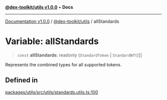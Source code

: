 [**@dex-toolkit/utils v1.0.0**](../README.md) • **Docs**

***

[Documentation v1.0.0](../../../packages.md) / [@dex-toolkit/utils](../README.md) / allStandards

# Variable: allStandards

> `const` **allStandards**: readonly (`StandardToken` \| `StandardNft`)[]

Represents the combined types for all supported tokens.

## Defined in

[packages/utils/src/utils/standards.utils.ts:100](https://github.com/niZmosis/dex-toolkit/blob/3d8b41b44787b30fbea5de3ab4737662ffb61bc8/packages/utils/src/utils/standards.utils.ts#L100)
